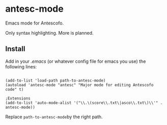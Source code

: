 # antesc-mode
Emacs mode for Antescofo.

Only syntax highlighting. More is planned.

## Install 

Add in your *.emacs* (or whatever config file for emacs you use) the following lines:

```emacs-lisp

(add-to-list 'load-path path-to-antesc-mode)
(autoload 'antesc-mode "antesc" "Major mode for editing Antescofo code" t)
    
;Extensions
(add-to-list 'auto-mode-alist '("\\.\(score\\.txt\|asco\\.txt\)\\'" . antesc-mode))
```

Replace `path-to-antesc-mode`by the right path.
